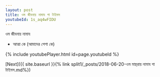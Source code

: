 ```yaml
---
layout: post
title: ওম জীবনায় নামায গা টাইমস
youtubeId: 1s_aq4wFIDU
---
```

 
 
 ওম জীবনায় নামায  
 
 -  আত্মা কে (আমাদের পেশা কে) 
 
  
 
  
 
 
 
 
 
 


{% include youtubePlayer.html id=page.youtubeId %}
 
[Next]({{ site.baseurl }}{% link  split1/_posts/2018-06-20-ওম মান্থরায় নামায গা টাইমস.md%})
 
